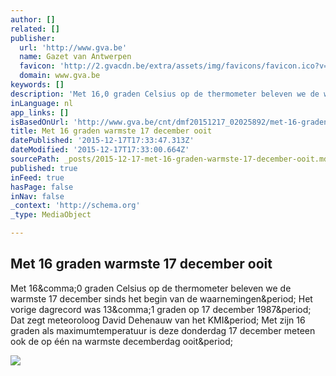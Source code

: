 ```yaml
---
author: []
related: []
publisher:
  url: 'http://www.gva.be'
  name: Gazet van Antwerpen
  favicon: 'http://2.gvacdn.be/extra/assets/img/favicons/favicon.ico?v=20151217T171953'
  domain: www.gva.be
keywords: []
description: 'Met 16,0 graden Celsius op de thermometer beleven we de warmste 17 december sinds het begin van de waarnemingen. Het vorige dagrecord was 13,1 graden op 17 december 1987. Dat zegt meteoroloog David Dehenauw van het KMI. Met zijn 16 graden als maximumtemperatuur is deze donderdag 17 december meteen ook de op één na warmste decemberdag ooit.'
inLanguage: nl
app_links: []
isBasedOnUrl: 'http://www.gva.be/cnt/dmf20151217_02025892/met-16-graden-warmste-17-december-ooit'
title: Met 16 graden warmste 17 december ooit
datePublished: '2015-12-17T17:33:47.313Z'
dateModified: '2015-12-17T17:33:00.664Z'
sourcePath: _posts/2015-12-17-met-16-graden-warmste-17-december-ooit.md
published: true
inFeed: true
hasPage: false
inNav: false
_context: 'http://schema.org'
_type: MediaObject

---
```

<article style=""><h1>Met 16 graden warmste 17 december ooit</h1><p>Met 16&amp;comma;0 graden Celsius op de thermometer beleven we de warmste 17 december sinds het begin van de waarnemingen&amp;period; Het vorige dagrecord was 13&amp;comma;1 graden op 17 december 1987&amp;period; Dat zegt meteoroloog David Dehenauw van het KMI&amp;period; Met zijn 16 graden als maximumtemperatuur is deze donderdag 17 december meteen ook de op één na warmste decemberdag ooit&amp;period;</p><img src="http://s3.gvacdn.be/Assets/Images_Upload/2015/12/17/cdb35a3c-a4c5-11e5-8806-67637af96629_web_translate_-13.55484_-0.562006__scale_0.0677432_0.0677432__.jpg?scale=both&amp;format=jpg" /></article>